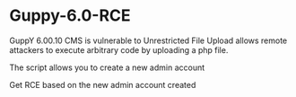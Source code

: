 # Guppy-6.0-RCE
GuppY 6.00.10 CMS is vulnerable to Unrestricted File Upload allows remote attackers to execute arbitrary code by uploading a php file.



The script allows you to create a new admin account 

Get RCE based on the new admin account created

